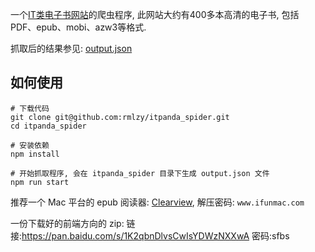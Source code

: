 一个[IT类电子书网站](https://www.itpanda.net)的爬虫程序, 此网站大约有400多本高清的电子书, 包括 PDF、epub、mobi、azw3等格式.

抓取后的结果参见: [output.json](./output.json)

## 如何使用
```shell script
# 下载代码
git clone git@github.com:rmlzy/itpanda_spider.git
cd itpanda_spider

# 安装依赖
npm install

# 开始抓取程序, 会在 itpanda_spider 目录下生成 output.json 文件
npm run start
```

推荐一个 Mac 平台的 epub 阅读器: [Clearview](./docs/Clearview+for+Mac+2.3.2.dmg), 解压密码: `www.ifunmac.com`

一份下载好的前端方向的 zip: 链接:https://pan.baidu.com/s/1K2qbnDlvsCwIsYDWzNXXwA  密码:sfbs